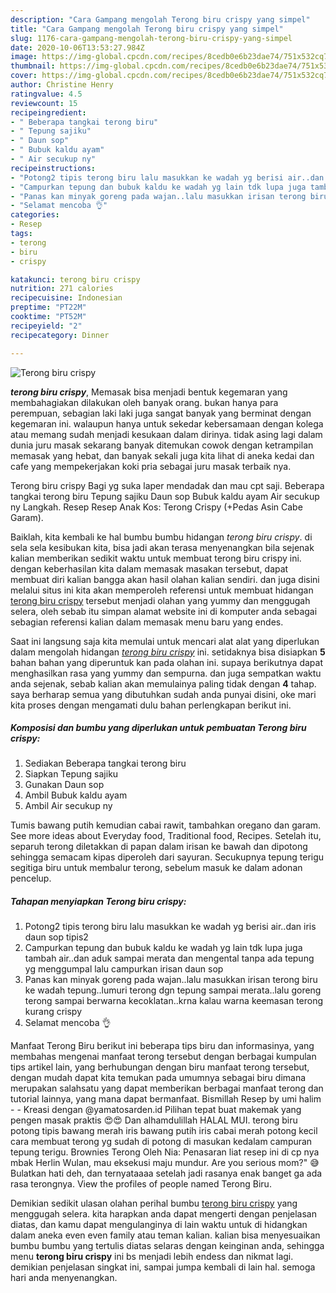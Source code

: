 ```yaml
---
description: "Cara Gampang mengolah Terong biru crispy yang simpel"
title: "Cara Gampang mengolah Terong biru crispy yang simpel"
slug: 1176-cara-gampang-mengolah-terong-biru-crispy-yang-simpel
date: 2020-10-06T13:53:27.984Z
image: https://img-global.cpcdn.com/recipes/8cedb0e6b23dae74/751x532cq70/terong-biru-crispy-foto-resep-utama.jpg
thumbnail: https://img-global.cpcdn.com/recipes/8cedb0e6b23dae74/751x532cq70/terong-biru-crispy-foto-resep-utama.jpg
cover: https://img-global.cpcdn.com/recipes/8cedb0e6b23dae74/751x532cq70/terong-biru-crispy-foto-resep-utama.jpg
author: Christine Henry
ratingvalue: 4.5
reviewcount: 15
recipeingredient:
- " Beberapa tangkai terong biru"
- " Tepung sajiku"
- " Daun sop"
- " Bubuk kaldu ayam"
- " Air secukup ny"
recipeinstructions:
- "Potong2 tipis terong biru lalu masukkan ke wadah yg berisi air..dan iris daun sop tipis2"
- "Campurkan tepung dan bubuk kaldu ke wadah yg lain tdk lupa juga tambah air..dan aduk sampai merata dan mengental tanpa ada tepung yg menggumpal lalu campurkan irisan daun sop"
- "Panas kan minyak goreng pada wajan..lalu masukkan irisan terong biru ke wadah tepung..lumuri terong dgn tepung sampai merata..lalu goreng terong sampai berwarna kecoklatan..krna kalau warna keemasan terong kurang crispy"
- "Selamat mencoba 👌"
categories:
- Resep
tags:
- terong
- biru
- crispy

katakunci: terong biru crispy 
nutrition: 271 calories
recipecuisine: Indonesian
preptime: "PT22M"
cooktime: "PT52M"
recipeyield: "2"
recipecategory: Dinner

---
```



![Terong biru crispy](https://img-global.cpcdn.com/recipes/8cedb0e6b23dae74/751x532cq70/terong-biru-crispy-foto-resep-utama.jpg)

<b><i>terong biru crispy</i></b>, Memasak bisa menjadi bentuk kegemaran yang membahagiakan dilakukan oleh banyak orang. bukan hanya para perempuan, sebagian laki laki juga sangat banyak yang berminat dengan kegemaran ini. walaupun hanya untuk sekedar kebersamaan dengan kolega atau memang sudah menjadi kesukaan dalam dirinya. tidak asing lagi dalam dunia juru masak sekarang banyak ditemukan cowok dengan ketrampilan memasak yang hebat, dan banyak sekali juga kita lihat di aneka kedai dan cafe yang mempekerjakan koki pria sebagai juru masak terbaik nya.

Terong biru crispy Bagi yg suka laper mendadak dan mau cpt saji. Beberapa tangkai terong biru Tepung sajiku Daun sop Bubuk kaldu ayam Air secukup ny Langkah. Resep Resep Anak Kos: Terong Crispy (+Pedas Asin Cabe Garam).

Baiklah, kita kembali ke hal bumbu bumbu hidangan <i>terong biru crispy</i>. di sela sela kesibukan kita, bisa jadi akan terasa menyenangkan bila sejenak kalian memberikan sedikit waktu untuk membuat terong biru crispy ini. dengan keberhasilan kita dalam memasak masakan tersebut, dapat membuat diri kalian bangga akan hasil olahan kalian sendiri. dan juga disini melalui situs ini kita akan memperoleh referensi untuk membuat hidangan <u>terong biru crispy</u> tersebut menjadi olahan yang yummy dan menggugah selera, oleh sebab itu simpan alamat website ini di komputer anda sebagai sebagian referensi kalian dalam memasak menu baru yang endes.


Saat ini langsung saja kita memulai untuk mencari alat alat yang diperlukan dalam mengolah hidangan <u><i>terong biru crispy</i></u> ini. setidaknya bisa disiapkan <b>5</b> bahan bahan yang diperuntuk kan pada olahan ini. supaya berikutnya dapat menghasilkan rasa yang yummy dan sempurna. dan juga sempatkan waktu anda sejenak, sebab kalian akan memulainya paling tidak dengan <b>4</b> tahap. saya berharap semua yang dibutuhkan sudah anda punyai disini, oke mari kita proses dengan mengamati dulu bahan perlengkapan berikut ini.

<!--inarticleads1-->

##### Komposisi dan bumbu yang diperlukan untuk pembuatan Terong biru crispy:

1. Sediakan  Beberapa tangkai terong biru
1. Siapkan  Tepung sajiku
1. Gunakan  Daun sop
1. Ambil  Bubuk kaldu ayam
1. Ambil  Air secukup ny


Tumis bawang putih kemudian cabai rawit, tambahkan oregano dan garam. See more ideas about Everyday food, Traditional food, Recipes. Setelah itu, separuh terong diletakkan di papan dalam irisan ke bawah dan dipotong sehingga semacam kipas diperoleh dari sayuran. Secukupnya tepung terigu segitiga biru untuk membalur terong, sebelum masuk ke dalam adonan pencelup. 

<!--inarticleads2-->

##### Tahapan menyiapkan Terong biru crispy:

1. Potong2 tipis terong biru lalu masukkan ke wadah yg berisi air..dan iris daun sop tipis2
1. Campurkan tepung dan bubuk kaldu ke wadah yg lain tdk lupa juga tambah air..dan aduk sampai merata dan mengental tanpa ada tepung yg menggumpal lalu campurkan irisan daun sop
1. Panas kan minyak goreng pada wajan..lalu masukkan irisan terong biru ke wadah tepung..lumuri terong dgn tepung sampai merata..lalu goreng terong sampai berwarna kecoklatan..krna kalau warna keemasan terong kurang crispy
1. Selamat mencoba 👌


Manfaat Terong Biru berikut ini beberapa tips biru dan informasinya, yang membahas mengenai manfaat terong tersebut dengan berbagai kumpulan tips artikel lain, yang berhubungan dengan biru manfaat terong tersebut, dengan mudah dapat kita temukan pada umumnya sebagai biru dimana merupakan salahsatu yang dapat memberikan berbagai manfaat terong dan tutorial lainnya, yang mana dapat bermanfaat. Bismillah Resep by umi halim - - Kreasi dengan @yamatosarden.id Pilihan tepat buat makemak yang pengen masak praktis 😍😍 Dan alhamdulillah HALAL MUI. terong biru potong tipis bawang merah iris bawang putih iris cabai merah potong kecil cara membuat terong yg sudah di potong di masukan kedalam campuran tepung terigu. Brownies Terong Oleh Nia: Penasaran liat resep ini di cp nya mbak Herlin Wulan, mau eksekusi maju mundur. Are you serious mom?&#34; 😅Bulatkan hati deh, dan ternyataaaa setelah jadi rasanya enak banget ga ada rasa terongnya. View the profiles of people named Terong Biru. 

Demikian sedikit ulasan olahan perihal bumbu <u>terong biru crispy</u> yang menggugah selera. kita harapkan anda dapat mengerti dengan penjelasan diatas, dan kamu dapat mengulanginya di lain waktu untuk di hidangkan dalam aneka even even family atau teman kalian. kalian bisa menyesuaikan bumbu bumbu yang tertulis diatas selaras dengan keinginan anda, sehingga menu <b>terong biru crispy</b> ini bs menjadi lebih endess dan nikmat lagi. demikian penjelasan singkat ini, sampai jumpa kembali di lain hal. semoga hari anda menyenangkan.
